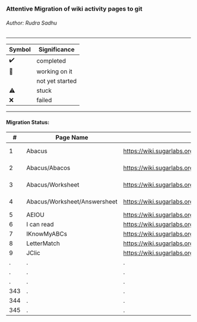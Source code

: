 ### Attentive Migration of wiki activity pages to git
###### Author: Rudra Sadhu
------------------------------------------------------------

| Symbol | Significance
|--------|-------------
|:heavy_check_mark: | completed
|:wrench:| working on it
|| not yet started
|:warning: | stuck
|:x: | failed

------------------------------------------------------
#### Migration Status:

\# | Page Name | Wiki Page | Github Page | Status
------|-----------|----------------|-------------|-------
1| Abacus | https://wiki.sugarlabs.org/go/Activities/Abacus | https://github.com/godiard/help-activity/blob/master/source/abacus.rst | :heavy_check_mark:
2| Abacus/Abacos | https://wiki.sugarlabs.org/go/Activities/Abacus/Abacos | https://github.com/godiard/help-activity/blob/master/source/abacus.rst | :heavy_check_mark:
3| Abacus/Worksheet | https://wiki.sugarlabs.org/go/Activities/Abacus/Worksheet | https://github.com/godiard/help-activity/blob/master/source/abacus_worksheet.rst | :heavy_check_mark:
4| Abacus/Worksheet/Answersheet | https://wiki.sugarlabs.org/go/Activities/Abacus/Worksheet/Answersheet | https://github.com/godiard/help-activity/blob/master/source/abacus_worksheet_answers.rst | :heavy_check_mark:
5| AEIOU | https://wiki.sugarlabs.org/go/Activities/AEIOU | . | :wrench:
6| I can read | https://wiki.sugarlabs.org/go/Activities/I_can_read | . | :wrench:
7| IKnowMyABCs | https://wiki.sugarlabs.org/go/Activities/IKnowMyABCs | . | :wrench:
8| LetterMatch | https://wiki.sugarlabs.org/go/Activities/LetterMatch | . | :wrench:
9| JClic | https://wiki.sugarlabs.org/go/Activities/JClic | . | :wrench:
.| . | . | . |
.| . | . | . |
.| . | . | . |
343 | . | . | . |
344 | . | . | . |
345 | . | . | . |
